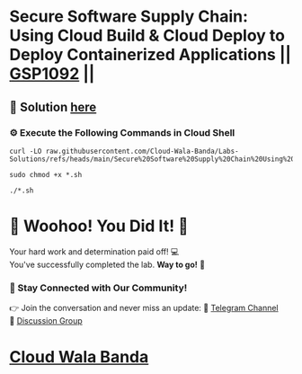 # Secure Software Supply Chain: Using Cloud Build & Cloud Deploy to Deploy Containerized Applications || [GSP1092](https://www.cloudskillsboost.google/focuses/50453?parent=catalog) ||

## 🔑 Solution [here](https://youtu.be/626KNcBotCk)

### ⚙️ Execute the Following Commands in Cloud Shell

```
curl -LO raw.githubusercontent.com/Cloud-Wala-Banda/Labs-Solutions/refs/heads/main/Secure%20Software%20Supply%20Chain%20Using%20Cloud%20Build%20%26%20Cloud%20Deploy%20to%20Deploy%20Containerized%20Applications/gsp1092.sh

sudo chmod +x *.sh

./*.sh
```

# 🎉 Woohoo! You Did It! 🎉  

Your hard work and determination paid off! 💻  
You've successfully completed the lab. **Way to go!** 🚀

### 💬 Stay Connected with Our Community!  
👉 Join the conversation and never miss an update:  📢 [Telegram Channel](https://t.me/cloudwalabanda)  
👥 [Discussion Group](https://t.me/cloudwalabandachats)  

# [Cloud Wala Banda](https://www.youtube.com/@cloudwalabanda)
